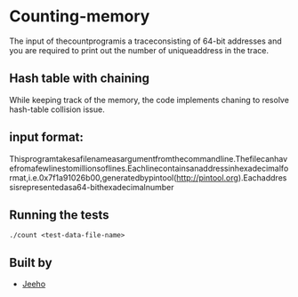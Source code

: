 # Counting-memory
The input of thecountprogramis a traceconsisting of 64-bit addresses and you are required to print out the number of uniqueaddress in the trace.

## Hash table with chaining
While keeping track of the memory, the code implements chaning to resolve hash-table collision issue.



## input format:
Thisprogramtakesafilenameasargumentfromthecommandline.Thefilecanhavefromafewlinestomillionsoflines.Eachlinecontainsanaddressinhexadecimalformat,i.e.0x7f1a91026b00,generatedbypintool(http://pintool.org).Eachaddressisrepresentedasa64-bithexadecimalnumber


## Running the tests
```
./count <test-data-file-name>
```


## Built by

* [Jeeho](linkedin.com/in/jeeho-ahn-a01830181)
